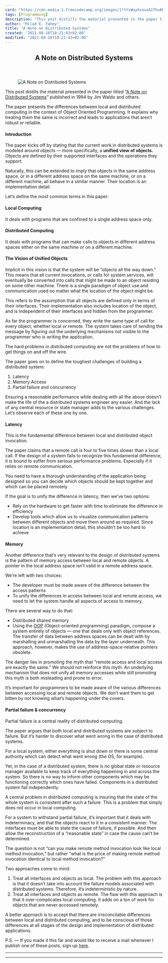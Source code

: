 ```yaml
---
card: "https://cdn-media-1.freecodecamp.org/images/1*tYxWuyksovxA1Thu8PggPQ.jpeg"
tags: [Programming]
description: "This post distills the material presented in the paper titled"
author: "Milad E. Fahmy"
title: "A Note on Distributed Systems"
created: "2021-08-16T10:21:43+02:00"
modified: "2021-08-16T10:21:43+02:00"
---
```

<div class="site-wrapper">
<main id="site-main" class="site-main outer">
<div class="inner">
<article class="post-full post tag-programming tag-research tag-computer-science tag-tech tag-web-development ">
<header class="post-full-header">
<h1 class="post-full-title">A Note on Distributed Systems</h1>
</header>
<figure class="post-full-image">
<picture>
<source media="(max-width: 700px)" sizes="1px" srcset="data:image/gif;base64,R0lGODlhAQABAIAAAAAAAP///yH5BAEAAAAALAAAAAABAAEAAAIBRAA7 1w">
<source media="(min-width: 701px)" sizes="(max-width: 800px) 400px,
(max-width: 1170px) 700px,
1400px" srcset="https://cdn-media-1.freecodecamp.org/images/1*tYxWuyksovxA1Thu8PggPQ.jpeg 300w,
https://cdn-media-1.freecodecamp.org/images/1*tYxWuyksovxA1Thu8PggPQ.jpeg 600w,
https://cdn-media-1.freecodecamp.org/images/1*tYxWuyksovxA1Thu8PggPQ.jpeg 1000w,
https://cdn-media-1.freecodecamp.org/images/1*tYxWuyksovxA1Thu8PggPQ.jpeg 2000w">
<img onerror="this.style.display='none'" src="https://cdn-media-1.freecodecamp.org/images/1*tYxWuyksovxA1Thu8PggPQ.jpeg" alt="A Note on Distributed Systems">
</picture>
</figure>
<section class="post-full-content">
<div class="post-content">
<p>This post distills the material presented in the paper titled “<a href="http://citeseerx.ist.psu.edu/viewdoc/summary?doi=10.1.1.41.7628" rel="noopener">A Note on Distributed Systems</a>” published in 1994 by Jim Waldo and others.</p><p>The paper presents the differences between local and distributed computing in the context of Object Oriented Programming. It explains why treating them the same is incorrect and leads to applications that aren’t robust or reliable.</p><h4 id="introduction">Introduction</h4><p>The paper kicks off by stating that the current work in distributed systems is modeled around objects — more specifically, a <strong>unified view of objects. </strong>Objects are defined by their supported interfaces and the operations they support.</p><p>Naturally, this can be extended to imply that objects in the same address space, or in a different address space on the same machine, or on a different machine, all behave in a similar manner. Their location is an implementation detail.</p><p>Let’s define the most common terms in this paper:</p><h4 id="local-computing">Local Computing</h4><p>It deals with programs that are confined to a single address space only.</p><h4 id="distributed-computing">Distributed Computing</h4><p>It deals with programs that can make calls to objects in different address spaces either on the same machine or on a different machine.</p><h4 id="the-vision-of-unified-objects">The Vision of Unified Objects</h4><p>Implicit in this vision is that the system will be “objects all the way down.” This means that all current invocations, or calls for system services, will eventually be converted into calls that might be made to an object residing on some other machine. There is a single paradigm of object use and communication used no matter what the location of the object might be.</p><p>This refers to the assumption that all objects are defined only in terms of their interfaces. Their implementation also includes location of the object, and is independent of their interfaces and hidden from the programmer.</p><p>As far the programmer is concerned, they write the same type of call for every object, whether local or remote. The system takes care of sending the message by figuring out the underlying mechanisms not visible to the programmer who is writing the application.</p><p>The hard problems in distributed computing are not the problems of how to get things on and off the wire.</p><p>The paper goes on to define the toughest challenges of building a distributed system:</p><ol><li>Latency</li><li>Memory Access</li><li>Partial failure and concurrency</li></ol><p>Ensuring a reasonable performance while dealing with all the above doesn’t make the life of the a distributed systems engineer any easier. And the lack of any central resource or state manager adds to the various challenges. Let’s observe each of these one by one.</p><h4 id="latency">Latency</h4><p>This is the fundamental difference between local and distributed object invocation.</p><p>The paper claims that a remote call is four to five times slower than a local call. If the design of a system fails to recognize this fundamental difference, it is bound to suffer from serious performance problems. Especially if it relies on remote communication.</p><p>You need to have a thorough understanding of the application being designed so you can decide which objects should be kept together and which can be placed remotely.</p><p>If the goal is to unify the difference in latency, then we’ve two options:</p><ul><li>Rely on the hardware to get faster with time to eliminate the difference in efficiency</li><li>Develop tools which allow us to visualize communication patterns between different objects and move them around as required. Since location is an implementation detail, this shouldn’t be too hard to achieve</li></ul><h4 id="memory">Memory</h4><p>Another difference that’s very relevant to the design of distributed systems is the pattern of memory access between local and remote objects. A pointer in the local address space isn’t valid in a remote address space.</p><p>We’re left with two choices:</p><ul><li>The developer must be made aware of the difference between the access patterns</li><li>To unify the differences in access between local and remote access, we need to let the system handle all aspects of access to memory.</li></ul><p>There are several way to do that:</p><ul><li>Distributed shared memory</li><li>Using the <a href="https://en.wikipedia.org/wiki/Object-oriented_programming" rel="noopener">OOP</a> (Object-oriented programming) paradigm, compose a system entirely of objects — one that deals only with object references.<strong> </strong><br>The transfer of data between address spaces can be dealt with by marshalling and unmarshalling the data by the layer underneath. This approach, however, makes the use of address-space-relative pointers obsolete.</li></ul><p>The danger lies in promoting the myth that “remote access and local access are exactly the same.” We should not reinforce this myth. An underlying mechanism that does not unify all memory accesses while still promoting this myth is both misleading and prone to error.</p><p>It’s important for programmers to be made aware of the various differences between accessing local and remote objects. We don’t want them to get bitten by not knowing what’s happening under the covers.</p><h4 id="partial-failure-concurrency">Partial failure &amp; concurrency</h4><p>Partial failure is a central reality of distributed computing.</p><p>The paper argues that both local and distributed systems are subject to failure. But it’s harder to discover what went wrong in the case of distributed systems.</p><p>For a local system, either everything is shut down or there is some central authority which can detect what went wrong (the OS, for example).</p><p>Yet, in the case of a distributed system, there is no global state or resource manager available to keep track of everything happening in and across the system. So there is no way to inform other components which may be functioning correctly which ones have failed. Components in a distributed system fail independently.</p><p>A central problem in distributed computing is insuring that the state of the whole system is consistent after such a failure. This is a problem that simply does not occur in local computing.</p><p>For a system to withstand partial failure, it’s important that it deals with indeterminacy, and that the objects react to it in a consistent manner. The interfaces must be able to state the cause of failure, if possible. And then allow the reconstruction of a “reasonable state” in case the cause can’t be determined.</p><p>The question is not “can you make remote method invocation look like local method invocation,” but rather “what is the price of making remote method invocation identical to local method invocation?”</p><p>Two approaches come to mind:</p><ol><li>Treat all interfaces and objects as local. The problem with this approach is that it doesn’t take into account the failure models associated with distributed systems. Therefore, it’s indeterministic by nature.</li><li>Treat all interfaces and objects as remote. The flaw with this approach is that it over-complicates local computing. It adds on a ton of work for objects that are never accessed remotely.</li></ol><p>A better approach is to accept that there are irreconcilable differences between local and distributed computing, and to be conscious of those differences at all stages of the design and implementation of distributed applications.</p><p>P.S. — If you made it this far and would like to receive a mail whenever I publish one of these posts, sign up <a href="http://eepurl.com/dcHGFP" rel="noopener">here</a>.</p>
</div>
<hr>
<hr>
</section>
</article>
</div>
</main>
</div>
<!-- Google Tag Manager (noscript) -->
<!-- End Google Tag Manager (noscript) -->

